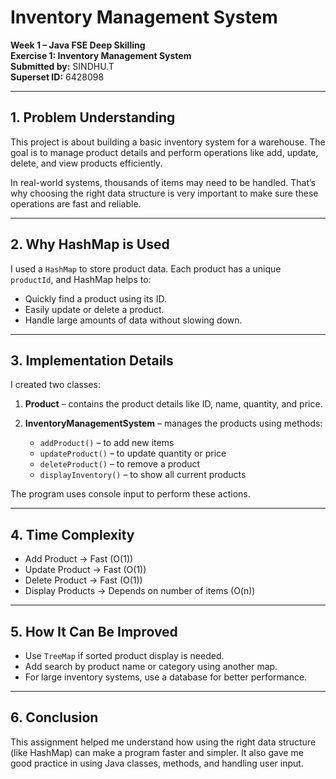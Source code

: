 # Inventory Management System

**Week 1 – Java FSE Deep Skilling**  
**Exercise 1: Inventory Management System**  
**Submitted by:** SINDHU.T  
**Superset ID:** 6428098

---

## 1. Problem Understanding

This project is about building a basic inventory system for a warehouse. The goal is to manage product details and perform operations like add, update, delete, and view products efficiently.

In real-world systems, thousands of items may need to be handled. That’s why choosing the right data structure is very important to make sure these operations are fast and reliable.

---

## 2. Why HashMap is Used

I used a `HashMap` to store product data. Each product has a unique `productId`, and HashMap helps to:
- Quickly find a product using its ID.
- Easily update or delete a product.
- Handle large amounts of data without slowing down.

---

## 3. Implementation Details

I created two classes:

1. **Product** – contains the product details like ID, name, quantity, and price.

2. **InventoryManagementSystem** – manages the products using methods:
   - `addProduct()` – to add new items
   - `updateProduct()` – to update quantity or price
   - `deleteProduct()` – to remove a product
   - `displayInventory()` – to show all current products

The program uses console input to perform these actions.

---

## 4. Time Complexity

- Add Product → Fast (O(1))
- Update Product → Fast (O(1))
- Delete Product → Fast (O(1))
- Display Products → Depends on number of items (O(n))

---

## 5. How It Can Be Improved

- Use `TreeMap` if sorted product display is needed.
- Add search by product name or category using another map.
- For large inventory systems, use a database for better performance.

---

## 6. Conclusion

This assignment helped me understand how using the right data structure (like HashMap) can make a program faster and simpler. It also gave me good practice in using Java classes, methods, and handling user input.


